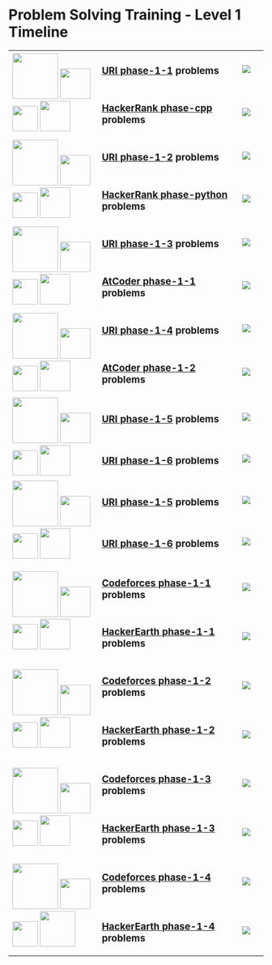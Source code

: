 # Problem Solving Training - Level 1 Timeline

<table>
    <tbody>
        <tr>
<td rowspan=2 align="left" width="35%">
        <img src="https://github.com/cs-MohamedAyman/cs-MohamedAyman/blob/main/100-days/day.jpg" width="90px"></img>
        <img src="https://github.com/cs-MohamedAyman/cs-MohamedAyman/blob/main/100-days/01.jpg" width="60px"></img>
        <img src="https://github.com/cs-MohamedAyman/cs-MohamedAyman/blob/main/100-days/to.jpg" width="50px"></img>
        <img src="https://github.com/cs-MohamedAyman/cs-MohamedAyman/blob/main/100-days/10.jpg" width="60px"></img>
</td>
<td align="left" width="55%"><h3><a href="https://github.com/cs-MohamedAyman/Problem-Solving-Training/tree/master/level-1/uri-phase-1-1">URI phase-1-1</a> problems</h3></td>
<td width="10%"><img src="https://github.com/cs-MohamedAyman/Problem-Solving-Training/blob/master/online-judges-logos/uri.jpg"></img></td>
        </tr>
        <tr>
<td align="left" width="55%"><h3><a href="https://github.com/cs-MohamedAyman/Problem-Solving-Training/tree/master/level-1/hackerrank-phase-1-cpp">HackerRank phase-cpp</a> problems</h3></td>
<td width="10%"><img src="https://github.com/cs-MohamedAyman/Problem-Solving-Training/blob/master/online-judges-logos/hackerrank.jpg"></img></td>
        </tr>
        <tr>
<td rowspan=2 align="left" width="35%">
        <img src="https://github.com/cs-MohamedAyman/cs-MohamedAyman/blob/main/100-days/day.jpg" width="90px"></img>
        <img src="https://github.com/cs-MohamedAyman/cs-MohamedAyman/blob/main/100-days/11.jpg" width="60px"></img>
        <img src="https://github.com/cs-MohamedAyman/cs-MohamedAyman/blob/main/100-days/to.jpg" width="50px"></img>
        <img src="https://github.com/cs-MohamedAyman/cs-MohamedAyman/blob/main/100-days/20.jpg" width="60px"></img>
</td>
<td align="left" width="55%"><h3><a href="https://github.com/cs-MohamedAyman/Problem-Solving-Training/tree/master/level-1/uri-phase-1-2">URI phase-1-2</a> problems</h3></td>
<td width="10%"><img src="https://github.com/cs-MohamedAyman/Problem-Solving-Training/blob/master/online-judges-logos/uri.jpg"></img></td>
        </tr>
        <tr>
<td align="left" width="55%"><h3><a href="https://github.com/cs-MohamedAyman/Problem-Solving-Training/tree/master/level-1/hackerrank-phase-1-python">HackerRank phase-python</a> problems</h3></td>
<td width="10%"><img src="https://github.com/cs-MohamedAyman/Problem-Solving-Training/blob/master/online-judges-logos/hackerrank.jpg"></img></td>
        </tr>
        <tr>
<td rowspan=2 align="left" width="35%">
        <img src="https://github.com/cs-MohamedAyman/cs-MohamedAyman/blob/main/100-days/day.jpg" width="90px"></img>
        <img src="https://github.com/cs-MohamedAyman/cs-MohamedAyman/blob/main/100-days/21.jpg" width="60px"></img>
        <img src="https://github.com/cs-MohamedAyman/cs-MohamedAyman/blob/main/100-days/to.jpg" width="50px"></img>
        <img src="https://github.com/cs-MohamedAyman/cs-MohamedAyman/blob/main/100-days/30.jpg" width="60px"></img>
</td>
<td align="left" width="55%"><h3><a href="https://github.com/cs-MohamedAyman/Problem-Solving-Training/tree/master/level-1/uri-phase-1-3">URI phase-1-3</a> problems</h3></td>
<td width="10%"><img src="https://github.com/cs-MohamedAyman/Problem-Solving-Training/blob/master/online-judges-logos/uri.jpg"></img></td>
        </tr>
        <tr>
<td align="left" width="55%"><h3><a href="https://github.com/cs-MohamedAyman/Problem-Solving-Training/tree/master/level-1/atcoder-phase-1-1">AtCoder phase-1-1</a> problems</h3></td>
<td width="10%"><img src="https://github.com/cs-MohamedAyman/Problem-Solving-Training/blob/master/online-judges-logos/atcoder.jpg"></img></td>
        </tr>
        <tr>
<td rowspan=2 align="left" width="35%">
        <img src="https://github.com/cs-MohamedAyman/cs-MohamedAyman/blob/main/100-days/day.jpg" width="90px"></img>
        <img src="https://github.com/cs-MohamedAyman/cs-MohamedAyman/blob/main/100-days/31.jpg" width="60px"></img>
        <img src="https://github.com/cs-MohamedAyman/cs-MohamedAyman/blob/main/100-days/to.jpg" width="50px"></img>
        <img src="https://github.com/cs-MohamedAyman/cs-MohamedAyman/blob/main/100-days/40.jpg" width="60px"></img>
</td>
<td align="left" width="55%"><h3><a href="https://github.com/cs-MohamedAyman/Problem-Solving-Training/tree/master/level-1/uri-phase-1-4">URI phase-1-4</a> problems</h3></td>
<td width="10%"><img src="https://github.com/cs-MohamedAyman/Problem-Solving-Training/blob/master/online-judges-logos/uri.jpg"></img></td>
        </tr>
        <tr>
<td align="left" width="55%"><h3><a href="https://github.com/cs-MohamedAyman/Problem-Solving-Training/tree/master/level-1/atcoder-phase-1-2">AtCoder phase-1-2</a> problems</h3></td>
<td width="10%"><img src="https://github.com/cs-MohamedAyman/Problem-Solving-Training/blob/master/online-judges-logos/atcoder.jpg"></img></td>
        </tr>
        <tr>
<td rowspan=2 align="left" width="35%">
        <img src="https://github.com/cs-MohamedAyman/cs-MohamedAyman/blob/main/100-days/day.jpg" width="90px"></img>
        <img src="https://github.com/cs-MohamedAyman/cs-MohamedAyman/blob/main/100-days/41.jpg" width="60px"></img>
        <img src="https://github.com/cs-MohamedAyman/cs-MohamedAyman/blob/main/100-days/to.jpg" width="50px"></img>
        <img src="https://github.com/cs-MohamedAyman/cs-MohamedAyman/blob/main/100-days/50.jpg" width="60px"></img>
</td>
<td align="left" width="55%"><h3><a href="https://github.com/cs-MohamedAyman/Problem-Solving-Training/tree/master/level-1/uri-phase-1-5">URI phase-1-5</a> problems</h3></td>
<td width="10%"><img src="https://github.com/cs-MohamedAyman/Problem-Solving-Training/blob/master/online-judges-logos/uri.jpg"></img></td>
        </tr>
        <tr>
<td align="left" width="55%"><h3><a href="https://github.com/cs-MohamedAyman/Problem-Solving-Training/tree/master/level-1/uri-phase-1-6">URI phase-1-6</a> problems</h3></td>
<td width="10%"><img src="https://github.com/cs-MohamedAyman/Problem-Solving-Training/blob/master/online-judges-logos/uri.jpg"></img></td>
        </tr>
        <tr>
<td rowspan=2 align="left" width="35%">
        <img src="https://github.com/cs-MohamedAyman/cs-MohamedAyman/blob/main/100-days/day.jpg" width="90px"></img>
        <img src="https://github.com/cs-MohamedAyman/cs-MohamedAyman/blob/main/100-days/51.jpg" width="60px"></img>
        <img src="https://github.com/cs-MohamedAyman/cs-MohamedAyman/blob/main/100-days/to.jpg" width="50px"></img>
        <img src="https://github.com/cs-MohamedAyman/cs-MohamedAyman/blob/main/100-days/60.jpg" width="60px"></img>
</td>
<td align="left" width="55%"><h3><a href="https://github.com/cs-MohamedAyman/Problem-Solving-Training/tree/master/level-1/uri-phase-1-5">URI phase-1-5</a> problems</h3></td>
<td width="10%"><img src="https://github.com/cs-MohamedAyman/Problem-Solving-Training/blob/master/online-judges-logos/uri.jpg"></img></td>
        </tr>
        <tr>
<td align="left" width="55%"><h3><a href="https://github.com/cs-MohamedAyman/Problem-Solving-Training/tree/master/level-1/uri-phase-1-6">URI phase-1-6</a> problems</h3></td>
<td width="10%"><img src="https://github.com/cs-MohamedAyman/Problem-Solving-Training/blob/master/online-judges-logos/uri.jpg"></img></td>
        </tr>
        <tr>
<td rowspan=2 align="left" width="35%">
        <img src="https://github.com/cs-MohamedAyman/cs-MohamedAyman/blob/main/100-days/day.jpg" width="90px"></img>
        <img src="https://github.com/cs-MohamedAyman/cs-MohamedAyman/blob/main/100-days/61.jpg" width="60px"></img>
        <img src="https://github.com/cs-MohamedAyman/cs-MohamedAyman/blob/main/100-days/to.jpg" width="50px"></img>
        <img src="https://github.com/cs-MohamedAyman/cs-MohamedAyman/blob/main/100-days/70.jpg" width="60px"></img>
</td>
<td align="left" width="55%"><h3><a href="https://github.com/cs-MohamedAyman/Problem-Solving-Training/tree/master/level-1/codeforces-phase-1-1">Codeforces phase-1-1</a> problems</h3></td>
<td width="10%"><img src="https://github.com/cs-MohamedAyman/Problem-Solving-Training/blob/master/online-judges-logos/codeforces.jpg"></img></td>
        </tr>
        <tr>
<td align="left" width="55%"><h3><a href="https://github.com/cs-MohamedAyman/Problem-Solving-Training/tree/master/level-1/hackerearth-phase-1-1">HackerEarth phase-1-1</a> problems</h3></td>
<td width="10%"><img src="https://github.com/cs-MohamedAyman/Problem-Solving-Training/blob/master/online-judges-logos/hackerearth.jpg"></img></td>
        </tr>
        <tr>
<td rowspan=2 align="left" width="35%">
        <img src="https://github.com/cs-MohamedAyman/cs-MohamedAyman/blob/main/100-days/day.jpg" width="90px"></img>
        <img src="https://github.com/cs-MohamedAyman/cs-MohamedAyman/blob/main/100-days/71.jpg" width="60px"></img>
        <img src="https://github.com/cs-MohamedAyman/cs-MohamedAyman/blob/main/100-days/to.jpg" width="50px"></img>
        <img src="https://github.com/cs-MohamedAyman/cs-MohamedAyman/blob/main/100-days/80.jpg" width="60px"></img>
</td>
<td align="left" width="55%"><h3><a href="https://github.com/cs-MohamedAyman/Problem-Solving-Training/tree/master/level-1/codeforces-phase-1-2">Codeforces phase-1-2</a> problems</h3></td>
<td width="10%"><img src="https://github.com/cs-MohamedAyman/Problem-Solving-Training/blob/master/online-judges-logos/codeforces.jpg"></img></td>
        </tr>
        <tr>
<td align="left" width="55%"><h3><a href="https://github.com/cs-MohamedAyman/Problem-Solving-Training/tree/master/level-1/hackerearth-phase-1-2">HackerEarth phase-1-2</a> problems</h3></td>
<td width="10%"><img src="https://github.com/cs-MohamedAyman/Problem-Solving-Training/blob/master/online-judges-logos/hackerearth.jpg"></img></td>
        </tr>
        <tr>
<td rowspan=2 align="left" width="35%">
        <img src="https://github.com/cs-MohamedAyman/cs-MohamedAyman/blob/main/100-days/day.jpg" width="90px"></img>
        <img src="https://github.com/cs-MohamedAyman/cs-MohamedAyman/blob/main/100-days/81.jpg" width="60px"></img>
        <img src="https://github.com/cs-MohamedAyman/cs-MohamedAyman/blob/main/100-days/to.jpg" width="50px"></img>
        <img src="https://github.com/cs-MohamedAyman/cs-MohamedAyman/blob/main/100-days/90.jpg" width="60px"></img>
</td>
<td align="left" width="55%"><h3><a href="https://github.com/cs-MohamedAyman/Problem-Solving-Training/tree/master/level-1/codeforces-phase-1-3">Codeforces phase-1-3</a> problems</h3></td>
<td width="10%"><img src="https://github.com/cs-MohamedAyman/Problem-Solving-Training/blob/master/online-judges-logos/codeforces.jpg"></img></td>
        </tr>
        <tr>
<td align="left" width="55%"><h3><a href="https://github.com/cs-MohamedAyman/Problem-Solving-Training/tree/master/level-1/hackerearth-phase-1-3">HackerEarth phase-1-3</a> problems</h3></td>
<td width="10%"><img src="https://github.com/cs-MohamedAyman/Problem-Solving-Training/blob/master/online-judges-logos/hackerearth.jpg"></img></td>
        </tr>
        <tr>
<td rowspan=2 align="left" width="35%">
        <img src="https://github.com/cs-MohamedAyman/cs-MohamedAyman/blob/main/100-days/day.jpg" width="90px"></img>
        <img src="https://github.com/cs-MohamedAyman/cs-MohamedAyman/blob/main/100-days/91.jpg" width="60px"></img>
        <img src="https://github.com/cs-MohamedAyman/cs-MohamedAyman/blob/main/100-days/to.jpg" width="50px"></img>
        <img src="https://github.com/cs-MohamedAyman/cs-MohamedAyman/blob/main/100-days/100.jpg" width="70px"></img>
</td>
<td align="left" width="55%"><h3><a href="https://github.com/cs-MohamedAyman/Problem-Solving-Training/tree/master/level-1/codeforces-phase-1-4">Codeforces phase-1-4</a> problems</h3></td>
<td width="10%"><img src="https://github.com/cs-MohamedAyman/Problem-Solving-Training/blob/master/online-judges-logos/codeforces.jpg"></img></td>
        </tr>
        <tr>
<td align="left" width="55%"><h3><a href="https://github.com/cs-MohamedAyman/Problem-Solving-Training/tree/master/level-1/hackerearth-phase-1-4">HackerEarth phase-1-4</a> problems</h3></td>
<td width="10%"><img src="https://github.com/cs-MohamedAyman/Problem-Solving-Training/blob/master/online-judges-logos/hackerearth.jpg"></img></td>
        </tr>
    </tbody>
</table>
